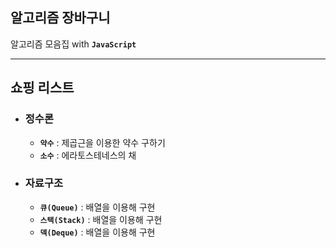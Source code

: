 ## 알고리즘 장바구니

알고리즘 모음집 with **`JavaScript`**

---

## 쇼핑 리스트

- ### 정수론
    - **`약수`** : 제곱근을 이용한 약수 구하기
    - **`소수`** : 에라토스테네스의 채

- ### 자료구조
    - **`큐(Queue)`** : 배열을 이용해 구현
    - **`스택(Stack)`** : 배열을 이용해 구현
    - **`덱(Deque)`** : 배열을 이용해 구현